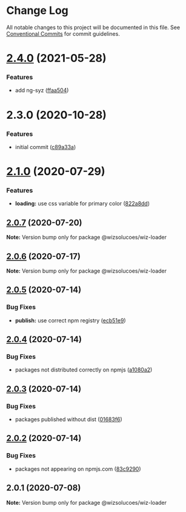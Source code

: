 # Change Log

All notable changes to this project will be documented in this file.
See [Conventional Commits](https://conventionalcommits.org) for commit guidelines.

# [2.4.0](https://github.com/wizsolucoes/syz/compare/@wizsolucoes/wiz-loader@2.3.0...@wizsolucoes/wiz-loader@2.4.0) (2021-05-28)


### Features

* add ng-syz ([ffaa504](https://github.com/wizsolucoes/syz/commit/ffaa504bf384fa7d557c0b1f37ab2fbc17b2ecf3))





# 2.3.0 (2020-10-28)


### Features

* initial commit ([c89a33a](https://github.com/wizsolucoes/syz/commit/c89a33a0d742dfa3bc3f131f5c9cf6ae4ed88923))





# [2.1.0](https://github.com/wizsolucoes/wiz-loader/compare/@wizsolucoes/wiz-loader@2.0.7...@wizsolucoes/wiz-loader@2.1.0) (2020-07-29)


### Features

* **loading:** use css variable for primary color ([822a8dd](https://github.com/wizsolucoes/wiz-loader/commit/822a8dd07c4ac25dfd35b52504799ca32e59c0eb))





## [2.0.7](https://github.com/wizsolucoes/wiz-loader/compare/@wizsolucoes/wiz-loader@2.0.6...@wizsolucoes/wiz-loader@2.0.7) (2020-07-20)

**Note:** Version bump only for package @wizsolucoes/wiz-loader





## [2.0.6](https://github.com/wizsolucoes/wiz-loader/compare/@wizsolucoes/wiz-loader@2.0.5...@wizsolucoes/wiz-loader@2.0.6) (2020-07-17)

**Note:** Version bump only for package @wizsolucoes/wiz-loader





## [2.0.5](https://github.com/wizsolucoes/wiz-loader/compare/@wizsolucoes/wiz-loader@2.0.1...@wizsolucoes/wiz-loader@2.0.5) (2020-07-14)


### Bug Fixes

* **publish:** use correct npm registry ([ecb51e9](https://github.com/wizsolucoes/wiz-loader/commit/ecb51e91ff54ea0a3a13dbb712e69e31552ea924))





## [2.0.4](https://github.com/wizsolucoes/wiz-loader/compare/@wizsolucoes/wiz-loader@2.0.1...@wizsolucoes/wiz-loader@2.0.4) (2020-07-14)


### Bug Fixes

* packages not distributed correctly on npmjs ([a1080a2](https://github.com/wizsolucoes/wiz-loader/commit/a1080a267e4aea2160f96d7d62911b6907d7c2ea))





## [2.0.3](https://github.com/wizsolucoes/wiz-loader/compare/@wizsolucoes/wiz-loader@2.0.2...@wizsolucoes/wiz-loader@2.0.3) (2020-07-14)


### Bug Fixes

* packages published without dist ([01683f6](https://github.com/wizsolucoes/wiz-loader/commit/01683f631796401524c1061cadf73269df50242b))





## [2.0.2](https://github.com/wizsolucoes/wiz-loader/compare/@wizsolucoes/wiz-loader@2.0.1...@wizsolucoes/wiz-loader@2.0.2) (2020-07-14)


### Bug Fixes

* packages not appearing on npmjs.com ([83c9290](https://github.com/wizsolucoes/wiz-loader/commit/83c92900f98d4dde02329c805c3a185b873d65cb))





## 2.0.1 (2020-07-08)

**Note:** Version bump only for package @wizsolucoes/wiz-loader
